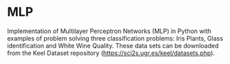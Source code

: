 # MLP

Implementation of Multilayer Perceptron Networks (MLP) in Python with examples of problem solving
three classification problems: Iris Plants, Glass identification and White Wine Quality. These
data sets can be downloaded from the Keel Dataset repository (https://sci2s.ugr.es/keel/datasets.php).
